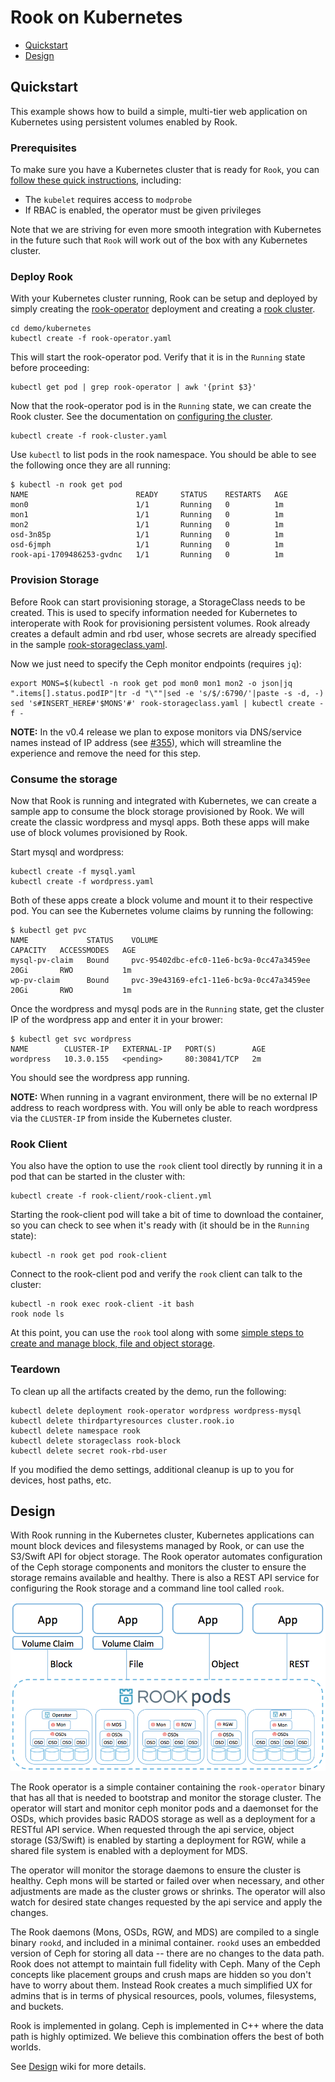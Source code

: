 
# Rook on Kubernetes
- [Quickstart](#quickstart)
- [Design](#design)

## Quickstart
This example shows how to build a simple, multi-tier web application on Kubernetes using persistent volumes enabled by Rook.

### Prerequisites

To make sure you have a Kubernetes cluster that is ready for `Rook`, you can [follow these quick instructions](pre-reqs.md), including:
- The `kubelet` requires access to `modprobe` 
- If RBAC is enabled, the operator must be given privileges

Note that we are striving for even more smooth integration with Kubernetes in the future such that `Rook` will work out of the box with any Kubernetes cluster.

### Deploy Rook

With your Kubernetes cluster running, Rook can be setup and deployed by simply creating the [rook-operator](rook-operator.yaml) deployment and creating a [rook cluster](rook-cluster.yaml).

```
cd demo/kubernetes
kubectl create -f rook-operator.yaml
```

This will start the rook-operator pod.  Verify that it is in the `Running` state before proceeding:
```
kubectl get pod | grep rook-operator | awk '{print $3}'
```

Now that the rook-operator pod is in the `Running` state, we can create the Rook cluster. See the documentation on [configuring the cluster](tpr.md).
```
kubectl create -f rook-cluster.yaml
```

Use `kubectl` to list pods in the rook namespace. You should be able to see the following once they are all running: 

```
$ kubectl -n rook get pod
NAME                        READY     STATUS    RESTARTS   AGE
mon0                        1/1       Running   0          1m
mon1                        1/1       Running   0          1m
mon2                        1/1       Running   0          1m
osd-3n85p                   1/1       Running   0          1m
osd-6jmph                   1/1       Running   0          1m
rook-api-1709486253-gvdnc   1/1       Running   0          1m
```

### Provision Storage
Before Rook can start provisioning storage, a StorageClass needs to be created. This is used to specify information needed for Kubernetes to interoperate with Rook for provisioning persistent volumes.  Rook already creates a default admin and rbd user, whose secrets are already specified in the sample [rook-storageclass.yaml](rook-storageclass.yaml).

Now we just need to specify the Ceph monitor endpoints (requires `jq`):

```
export MONS=$(kubectl -n rook get pod mon0 mon1 mon2 -o json|jq ".items[].status.podIP"|tr -d "\""|sed -e 's/$/:6790/'|paste -s -d, -)
sed 's#INSERT_HERE#'$MONS'#' rook-storageclass.yaml | kubectl create -f -
``` 
**NOTE:** In the v0.4 release we plan to expose monitors via DNS/service names instead of IP address (see [#355](https://github.com/rook/rook/issues/355)), which will streamline the experience and remove the need for this step.

### Consume the storage

Now that Rook is running and integrated with Kubernetes, we can create a sample app to consume the block storage provisioned by Rook. We will create the classic wordpress and mysql apps.
Both these apps will make use of block volumes provisioned by Rook.

Start mysql and wordpress:

```
kubectl create -f mysql.yaml
kubectl create -f wordpress.yaml
```

Both of these apps create a block volume and mount it to their respective pod. You can see the Kubernetes volume claims by running the following:

```
$ kubectl get pvc
NAME             STATUS    VOLUME                                     CAPACITY   ACCESSMODES   AGE
mysql-pv-claim   Bound     pvc-95402dbc-efc0-11e6-bc9a-0cc47a3459ee   20Gi       RWO           1m
wp-pv-claim      Bound     pvc-39e43169-efc1-11e6-bc9a-0cc47a3459ee   20Gi       RWO           1m
```

Once the wordpress and mysql pods are in the `Running` state, get the cluster IP of the wordpress app and enter it in your brower:

```
$ kubectl get svc wordpress
NAME        CLUSTER-IP   EXTERNAL-IP   PORT(S)        AGE
wordpress   10.3.0.155   <pending>     80:30841/TCP   2m
```

You should see the wordpress app running.  

**NOTE:** When running in a vagrant environment, there will be no external IP address to reach wordpress with.  You will only be able to reach wordpress via the `CLUSTER-IP` from inside the Kubernetes cluster.

### Rook Client
You also have the option to use the `rook` client tool directly by running it in a pod that can be started in the cluster with:
```
kubectl create -f rook-client/rook-client.yml
```  

Starting the rook-client pod will take a bit of time to download the container, so you can check to see when it's ready with (it should be in the `Running` state):
```
kubectl -n rook get pod rook-client
```

Connect to the rook-client pod and verify the `rook` client can talk to the cluster:
```
kubectl -n rook exec rook-client -it bash
rook node ls
```

At this point, you can use the `rook` tool along with some [simple steps to create and manage block, file and object storage](../client/README.md).

### Teardown
To clean up all the artifacts created by the demo, run the following:
```
kubectl delete deployment rook-operator wordpress wordpress-mysql
kubectl delete thirdpartyresources cluster.rook.io
kubectl delete namespace rook
kubectl delete storageclass rook-block
kubectl delete secret rook-rbd-user
```
If you modified the demo settings, additional cleanup is up to you for devices, host paths, etc.

## Design

With Rook running in the Kubernetes cluster, Kubernetes applications can
mount block devices and filesystems managed by Rook, or can use the S3/Swift API for object storage. The Rook operator 
automates configuration of the Ceph storage components and monitors the cluster to ensure the storage remains available
and healthy. There is also a REST API service for configuring the Rook storage and a command line tool called `rook`.

![Rook Architecture on Kubernetes](/Documentation/media/kubernetes.png)

The Rook operator is a simple container containing the `rook-operator` binary that has all that is needed to bootstrap
and monitor the storage cluster. The operator will start and monitor ceph monitor pods and a daemonset for the OSDs, which provides basic
RADOS storage as well as a deployment for a RESTful API service. When requested through the api service,
object storage (S3/Swift) is enabled by starting a deployment for RGW, while a shared file system is enabled with a deployment for MDS.

The operator will monitor the storage daemons to ensure the cluster is healthy. Ceph mons will be started or failed over when necessary, and
other adjustments are made as the cluster grows or shrinks.  The operator will also watch for desired state changes
requested by the api service and apply the changes.

The Rook daemons (Mons, OSDs, RGW, and MDS) are compiled to a single binary `rookd`, and included in a minimal container.
`rookd` uses an embedded version of Ceph for storing all data -- there are no changes to the data path. 
Rook does not attempt to maintain full fidelity with Ceph. Many of the Ceph concepts like placement groups and crush maps 
are hidden so you don't have to worry about them. Instead Rook creates a much simplified UX for admins that is in terms 
of physical resources, pools, volumes, filesystems, and buckets.

Rook is implemented in golang. Ceph is implemented in C++ where the data path is highly optimized. We believe
this combination offers the best of both worlds.

See [Design](https://github.com/rook/rook/wiki/Design) wiki for more details.